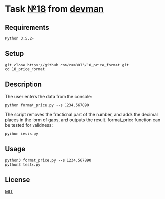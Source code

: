 # Task [№18](https://devman.org/challenges/18/) from [devman](https://devman.org)
## Requirements
```
Python 3.5.2+
```
## Setup
```    
git clone https://github.com/ram0973/18_price_format.git
cd 18_price_format
```
## Description
The user enters the data from the console:  
```
python format_price.py --s 1234.567890
```
The script removes the fractional part of the number, and adds the decimal places
in the form of gaps, and outputs the result.
format_price function can be tested for validness:
```
python tests.py
```
## Usage
```
python3 format_price.py --s 1234.567890
python3 tests.py
```
## License
[MIT](http://opensource.org/licenses/MIT)